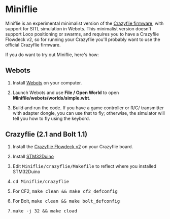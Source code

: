 # Miniflie
Miniflie is an experimental minimalist version of the 
[Crazyflie firmware](https://github.com/bitcraze/crazyflie-firmware),
with support for SITL simulation in Webots.  This minimalist version doesn't 
support Loco positioning or swarms, and requires you to have a Crazyflie Flowdeck v2,
so for running your Crazyflie you'll probably want to use the official
Crazyflie firmware.

If you do want to try out Miniflie, here's how:

## Webots

1. Install [Webots](https://cyberbotics.com/) on your computer.  

2. Launch Webots and use <b>File / Open World</b> to open <b>Minifile/webots/worlds/simple.wbt</b>.

3.  Build and run the code.  If you have a game controller or R/C/ transmitter with
adapter dongle, you can use that to fly;  otherwise, the simulator will tell you 
how to fly using the keybord.

## Crazyflie (2.1 and Bolt 1.1)

1. Install the
[Crazyflie Flowdeck v2](https://www.bitcraze.io/products/flow-deck-v2/)
 on your Crazyflie board.

2. Install [STM32Duino](https://github.com/stm32duino)

3. Edit <tt>Miniflie/crazyflie/Makefile</tt> to reflect where you 
installed STM32Duino

4. <tt>cd Miniflie/crazyflie</tt>

5. For CF2, <tt>make clean && make cf2_defconfig</tt> 

6. For Bolt, <tt>make clean && make bolt_defconfig</tt> 

7. <tt>make -j 32 && make cload</tt>


